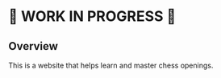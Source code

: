 # :construction: WORK IN PROGRESS :construction:

## Overview

This is a website that helps learn and master chess openings. 
